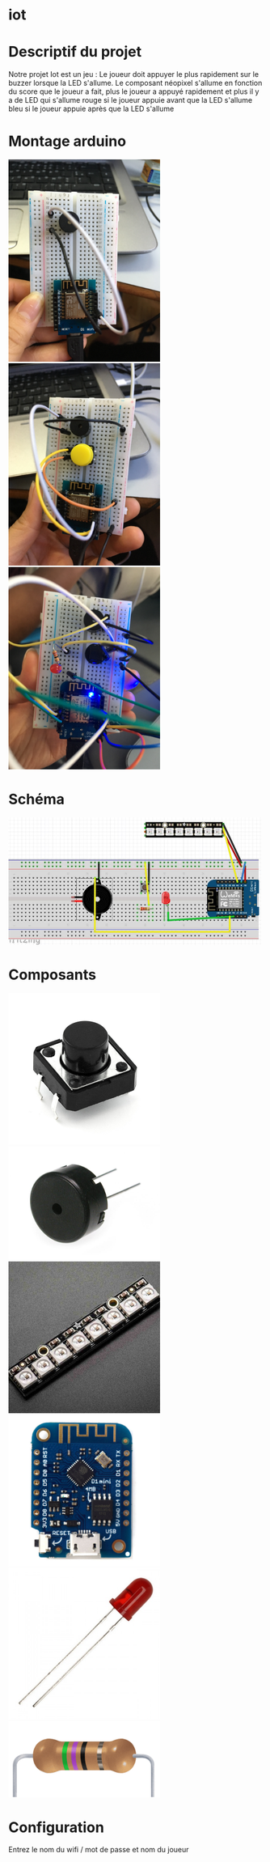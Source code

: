 # iot


<h1>Descriptif du projet</h1>

Notre projet Iot est un jeu : Le joueur doit appuyer le plus rapidement sur le buzzer lorsque la LED s'allume.
Le composant néopixel s'allume en fonction du score que le joueur a fait, plus le joueur a appuyé rapidement et plus il y a de LED qui s'allume
rouge si le joueur appuie avant que la LED s'allume
bleu si le joueur appuie après que la LED s'allume

<h1> Montage arduino </h1>

<img src = "https://github.com/maxime77127/iot/blob/master/montage/IMG-4396.JPG" width="300">
<img src = "https://github.com/maxime77127/iot/blob/master/montage/IMG-4399.JPG" width="300">
<img src = "https://github.com/maxime77127/iot/blob/master/montage/IMG-4465.JPG" width="300">

<h1>Schéma</h1> 

<img src = "https://github.com/maxime77127/iot/blob/master/montage/Capture.JPG" width="500">

<h1>Composants</h1>

<img src = "https://github.com/maxime77127/iot/blob/master/montage/09190-03-L.jpg" width="300">
<img src = "https://github.com/maxime77127/iot/blob/master/montage/17855-dscn3894.JPG" width="300">
<img src = "https://github.com/maxime77127/iot/blob/master/montage/NEOPIXEL-STICK-8-x-5050-RGB-LED-WITH-INTEGRATED-DRIVERS-1426-00-600x600.jpg" width="300">
<img src = "https://github.com/maxime77127/iot/blob/master/montage/WEMOS-D1-mini-V3-0-0-WIFI-Internet-de-Choses-d-veloppement-conseil-bas-ESP8266-4.jpg_640x640.jpg" width="300">
<img src = "https://github.com/maxime77127/iot/blob/master/montage/a-1554.jpg" width="300">
<img src = "https://github.com/maxime77127/iot/blob/master/montage/s1533i11.PNG" width="300">

<h1>Configuration</h1>

Entrez le nom du wifi / mot de passe et nom du joueur




